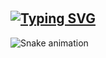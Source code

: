 

 </br><a href="https://git.io/typing-svg">
 ## <img src="https://readme-typing-svg.demolab.com?font=Fira+Code&size=35&pause=1000&color=18A558&width=435&lines=HELLO+WORLD!" alt="Typing SVG">
</a>




![Snake animation](https://github.com/thepiyushmalhotra/thepiyushmalhotra/blob/output/github-contribution-grid-snake.svg)
